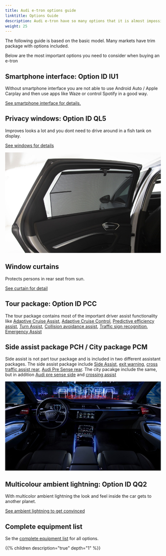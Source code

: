 ```yaml
---
title: Audi e-tron options guide
linktitle: Options Guide
description: Audi e-tron have so many options that it is almost impossible to get the overview. We try to help you select the most important options.
weight: 25
---
```


The following guide is based on the basic model. Many markets have trim package with options included.

Below are the most important options you need to consider when buying an e-tron

## Smartphone interface: Option ID IU1

Without smartphone interface you are not able to use Android Auto / Apple Carplay and then use apps like Waze or control Spotify in a good way.

[See smartphone interface for details.](/models/e-tron/technology/uiandoperations/smartphoneinterface/)

## Privacy windows: Option ID QL5

Improves looks a lot and you dont need to drive around in a fish tank on display.

[See windows for details](/models/e-tron/exterior/windows/#privacy-glass)

![3y4](3y4.jpg)

## Window curtains

Protects persons in rear seat from sun. 

[See curtain for detail](/models/e-tron/interior/curtain)

## Tour package: Option ID PCC

The tour package contains most of the important driver assist functionality  like [Adaptive Cruise Assist](/models/e-tron/technology/drivingassistance/adaptivecruiseassist/), [Adaptive Cruise Control](/models/e-tron/technology/drivingassistance/adaptivecruisecontrol/),  [Predictive efficiency assist](/models/e-tron/technology/drivingassistance/predictiveefficiencyassist/), [Turn Assist](/models/e-tron/technology/drivingassistance/turnassist/), [Collision avoidance assist](/models/e-tron/technology/drivingassistance/collisionavoidanceassist/), [Traffic sign recognition](/models/e-tron/technology/drivingassistance/trafficsignrecognition/), [Emergency Assist](/models/e-tron/technology/drivingassistance/emergencyassist/)

## Side assist package PCH / City package PCM

Side assist is not part tour package and is included in two different assistant packages. The side assist package include [Side Assist](/models/e-tron/technology/drivingassistance/sideassist/), [exit warning](/models/e-tron/technology/drivingassistance/exitwarning/), [cross traffic assist rear](/models/e-tron/technology/drivingassistance/crosstrafficassistrear/), [Audi Pre Sense rear](/models/e-tron/technology/drivingassistance/presenserear/). The city pacakge include the same, but in addition
[Audi pre sense side](/models/e-tron/technology/drivingassistance/presenseside/) and [crossing assist](/models/e-tron/technology/drivingassistance/crossingassist/)

![QQ2](qq2.jpg)

## Multicolour ambient lightning: Option ID QQ2

With multicolor ambient lightning the look and feel inside the car gets to another planet.

[See ambient lightning to get convinced](/models/e-tron/interior/ambientlights/)

## Complete equipment list

Se the [complete equipment list](list) for all options.

{{% children description="true" depth="1" %}}
